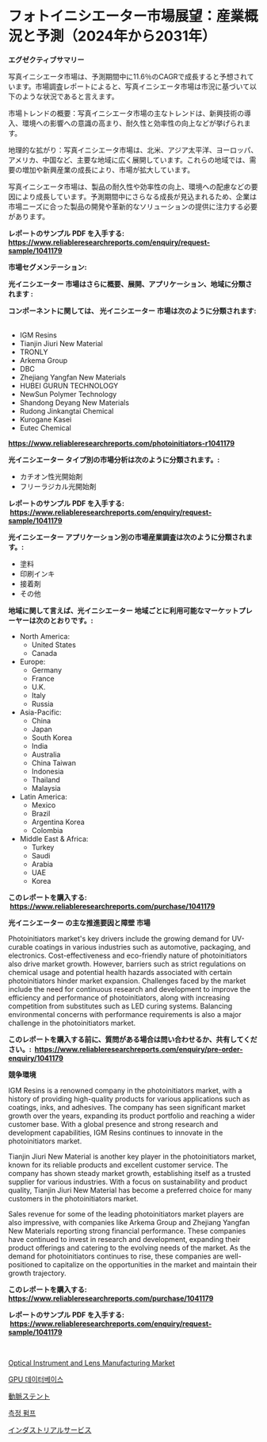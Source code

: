 <p><h1>フォトイニシエーター市場展望：産業概況と予測（2024年から2031年）</h1></p><p><strong>エグゼクティブサマリー</strong></p>
<p><p>写真イニシエータ市場は、予測期間中に11.6％のCAGRで成長すると予想されています。市場調査レポートによると、写真イニシエータ市場は市況に基づいて以下のような状況であると言えます。</p><p>市場トレンドの概要：写真イニシエータ市場の主なトレンドは、新興技術の導入、環境への影響への意識の高まり、耐久性と効率性の向上などが挙げられます。</p><p>地理的な拡がり：写真イニシエータ市場は、北米、アジア太平洋、ヨーロッパ、アメリカ、中国など、主要な地域に広く展開しています。これらの地域では、需要の増加や新興産業の成長により、市場が拡大しています。</p><p>写真イニシエータ市場は、製品の耐久性や効率性の向上、環境への配慮などの要因により成長しています。予測期間中にさらなる成長が見込まれるため、企業は市場ニーズに合った製品の開発や革新的なソリューションの提供に注力する必要があります。</p></p>
<p><strong>レポートのサンプル PDF を入手する: <a href="https://www.reliableresearchreports.com/enquiry/request-sample/1041179">https://www.reliableresearchreports.com/enquiry/request-sample/1041179</a></strong></p>
<p><strong>市場セグメンテーション:</strong></p>
<p><strong> 光イニシエーター 市場はさらに概要、展開、アプリケーション、地域に分類されます :</strong></p>
<p><strong>コンポーネントに関しては、 光イニシエーター 市場は次のように分類されます: &nbsp;</strong></p>
<p><ul><li>IGM Resins</li><li>Tianjin Jiuri New Material</li><li>TRONLY</li><li>Arkema Group</li><li>DBC</li><li>Zhejiang Yangfan New Materials</li><li>HUBEI GURUN TECHNOLOGY</li><li>NewSun Polymer Technology</li><li>Shandong Deyang New Materials</li><li>Rudong Jinkangtai Chemical</li><li>Kurogane Kasei</li><li>Eutec Chemical</li></ul></p>
<p><strong><a href="https://www.reliableresearchreports.com/photoinitiators-r1041179">https://www.reliableresearchreports.com/photoinitiators-r1041179</a></strong></p>
<p><strong> 光イニシエーター タイプ別の市場分析は次のように分類されます。:</strong></p>
<p><ul><li>カチオン性光開始剤</li><li>フリーラジカル光開始剤</li></ul></p>
<p><strong>レポートのサンプル PDF を入手する: &nbsp;<a href="https://www.reliableresearchreports.com/enquiry/request-sample/1041179">https://www.reliableresearchreports.com/enquiry/request-sample/1041179</a></strong></p>
<p><strong> 光イニシエーター アプリケーション別の市場産業調査は次のように分類されます。:</strong></p>
<p><ul><li>塗料</li><li>印刷インキ</li><li>接着剤</li><li>その他</li></ul></p>
<p><strong>地域に関して言えば、光イニシエーター 地域ごとに利用可能なマーケットプレーヤーは次のとおりです。:</strong></p>
<p><ul>
    <li>
        North America:
        <ul>
            <li>United States</li>
            <li>Canada</li>
        </ul>
    </li>
    <li>
        Europe:
        <ul>
            <li>Germany</li>
            <li>France</li>
            <li>U.K.</li>
            <li>Italy</li>
            <li>Russia</li>
        </ul>
    </li>
    <li>
        Asia-Pacific:
        <ul>
            <li>China</li>
            <li>Japan</li>
            <li>South Korea</li>
            <li>India</li>
            <li>Australia</li>
            <li>China Taiwan</li>
            <li>Indonesia</li>
            <li>Thailand</li>
            <li>Malaysia</li>
        </ul>
    </li>
    <li>
        Latin America:
        <ul>
            <li>Mexico</li>
            <li>Brazil</li>
            <li>Argentina Korea</li>
            <li>Colombia</li>
        </ul>
    </li>
    <li>
        Middle East & Africa:
        <ul>
            <li>Turkey</li>
            <li>Saudi</li>
            <li>Arabia</li>
            <li>UAE</li>
            <li>Korea</li>
        </ul>
    </li>
    </ul></p>
<p><strong>このレポートを購入する: &nbsp;<a href="https://www.reliableresearchreports.com/purchase/1041179">https://www.reliableresearchreports.com/purchase/1041179</a></strong></p>
<p><strong>光イニシエーター の主な推進要因と障壁 市場</strong></p>
<p><p>Photoinitiators market's key drivers include the growing demand for UV-curable coatings in various industries such as automotive, packaging, and electronics. Cost-effectiveness and eco-friendly nature of photoinitiators also drive market growth. However, barriers such as strict regulations on chemical usage and potential health hazards associated with certain photoinitiators hinder market expansion. Challenges faced by the market include the need for continuous research and development to improve the efficiency and performance of photoinitiators, along with increasing competition from substitutes such as LED curing systems. Balancing environmental concerns with performance requirements is also a major challenge in the photoinitiators market.</p></p>
<p><strong>このレポートを購入する前に、質問がある場合は問い合わせるか、共有してください。:&nbsp; <a href="https://www.reliableresearchreports.com/enquiry/pre-order-enquiry/1041179">https://www.reliableresearchreports.com/enquiry/pre-order-enquiry/1041179</a></strong></p>
<p><strong>競争環境</strong></p>
<p><p>IGM Resins is a renowned company in the photoinitiators market, with a history of providing high-quality products for various applications such as coatings, inks, and adhesives. The company has seen significant market growth over the years, expanding its product portfolio and reaching a wider customer base. With a global presence and strong research and development capabilities, IGM Resins continues to innovate in the photoinitiators market.</p><p>Tianjin Jiuri New Material is another key player in the photoinitiators market, known for its reliable products and excellent customer service. The company has shown steady market growth, establishing itself as a trusted supplier for various industries. With a focus on sustainability and product quality, Tianjin Jiuri New Material has become a preferred choice for many customers in the photoinitiators market.</p><p>Sales revenue for some of the leading photoinitiators market players are also impressive, with companies like Arkema Group and Zhejiang Yangfan New Materials reporting strong financial performance. These companies have continued to invest in research and development, expanding their product offerings and catering to the evolving needs of the market. As the demand for photoinitiators continues to rise, these companies are well-positioned to capitalize on the opportunities in the market and maintain their growth trajectory.</p></p>
<p><strong>このレポートを購入する: &nbsp; <a href="https://www.reliableresearchreports.com/purchase/1041179">https://www.reliableresearchreports.com/purchase/1041179</a></strong></p>
<p><strong>レポートのサンプル PDF を入手する: &nbsp;<a href="https://www.reliableresearchreports.com/enquiry/request-sample/1041179">https://www.reliableresearchreports.com/enquiry/request-sample/1041179</a></strong><strong></strong></p>
<p>&nbsp;</p>
<p><p><a href="https://github.com/okotobwrhuteie/Market-Research-Report-List-2/blob/main/optical-instrument-and-lens-manufacturing-market.md">Optical Instrument and Lens Manufacturing Market</a></p><p><a href="https://medium.com/@juliastanley2022/gpu-%EB%8D%B0%EC%9D%B4%ED%84%B0%EB%B2%A0%EC%9D%B4%EC%8A%A4-%EC%8B%9C%EC%9E%A5%EC%9D%80-%EC%8B%9C%EC%9E%A5-%EC%A0%90%EC%9C%A0%EC%9C%A8-%EA%B7%9C%EB%AA%A8-%EB%B0%8F-2031%EB%85%84%EA%B9%8C%EC%A7%80-%EC%98%88%EC%B8%A1%EB%90%9C-%EC%98%88%EC%B8%A1%EC%97%90-%EC%B4%88%EC%A0%90%EC%9D%84-%EB%A7%9E%EC%B6%A5%EB%8B%88%EB%8B%A4-fe6898192b24">GPU 데이터베이스</a></p><p><a href="https://medium.com/@stantonhane1/%E5%8B%95%E8%84%88%E3%82%B9%E3%83%86%E3%83%B3%E3%83%88%E5%B8%82%E5%A0%B4%E3%81%AE%E5%88%86%E6%9E%90-%E3%82%B0%E3%83%AD%E3%83%BC%E3%83%90%E3%83%AB%E7%94%A3%E6%A5%AD%E3%81%AE%E8%A6%8B%E9%80%9A%E3%81%97%E3%81%A8%E4%BA%88%E6%B8%AC-2024%E5%B9%B4%E3%81%8B%E3%82%892031%E5%B9%B4%E3%81%BE%E3%81%A7-1abff3df683c">動脈ステント</a></p><p><a href="https://medium.com/@hugofirst44/%EC%B8%A1%EC%A0%95-%ED%8E%8C%ED%94%84-%EC%8B%9C%EC%9E%A5%EC%9D%80-%EC%8B%9C%EC%9E%A5-%EC%A0%90%EC%9C%A0%EC%9C%A8-%EC%8B%9C%EC%9E%A5-%EB%8F%99%ED%96%A5-%EB%B0%8F-%EC%8B%9C%EC%9E%A5-%EC%84%B1%EC%9E%A5%EC%97%90-%EA%B4%80%ED%95%9C-%EC%A0%95%EB%B3%B4%EB%A5%BC-%EC%A0%9C%EA%B3%B5%ED%95%A9%EB%8B%88%EB%8B%A4-14d66439a1b9">측정 펌프</a></p><p><a href="https://medium.com/@raideochran7856/%E7%94%A3%E6%A5%AD%E3%82%B5%E3%83%BC%E3%83%93%E3%82%B9%E5%B8%82%E5%A0%B4%E3%83%AC%E3%83%9D%E3%83%BC%E3%83%88%E3%81%AF-%E3%81%93%E3%81%AE%E5%B8%82%E5%A0%B4%E3%81%AE%E6%9C%80%E6%96%B0%E3%83%88%E3%83%AC%E3%83%B3%E3%83%89%E3%81%A8%E6%88%90%E9%95%B7%E6%A9%9F%E4%BC%9A%E3%82%92%E6%98%8E%E3%82%89%E3%81%8B%E3%81%AB%E3%81%97%E3%81%A6%E3%81%84%E3%81%BE%E3%81%99-bc06b3b2bd60">インダストリアルサービス</a></p></p>